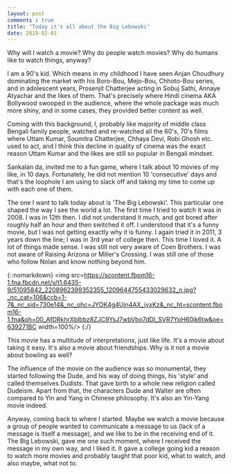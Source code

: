 ```yaml
---
layout: post
comments : true
title: "Today it's all about the Big Lebowski"
date: 2019-02-01
---
```


Why will I watch a movie? Why do people watch movies? Why do humans like to watch things, anyway?

I am a 90's kid. Which means in my childhood I have seen Anjan Choudhury dominating the market with his Boro-Bou, Mejo-Bou, Chhoto-Bou series, and in adolescent years, Prosenjit Chatterjee acting in Sobuj Sathi, Annaye Atyachar and the likes of them. That's precisely where Hindi cinema AKA Bollywood swooped in the audience, where the whole package was much more shiny, and in some cases, they provided better content as well.

Coming with this background, I, probably like majority of middle class Bengali family people, watched and re-watched all the 60's, 70's films where Uttam Kumar, Soumitra Chatterjee, Chhaya Devi, Robi Ghosh etc. used to act, and I think this decline in quality of cinema was the exact reason Uttam Kumar and the likes are still so popular in Bengali mindset.

Sankalan da, invited me to a fun game, where I talk about 10 movies of my like, in 10 days. Fortunately, he did not mention 10 'consecutive' days and that's the loophole I am using to slack off and taking my time to come up with each one of them.

The one I want to talk today about is 'The Big Lebowski'. This particular one shaped the way I see the world a lot. The first time I tried to watch it was in 2008. I was in 12th then. I did not understand it much, and got bored after roughly half an hour and then switched it off. I understood that it's a funny movie, but I was not getting exactly why it is funny. I again tried it in 2011, 3 years down the line; I was in 3rd year of college then. This time I loved it. A lot of things made sense. I was still not very aware of Coen Brothers. I was not aware of Raising Arizona or Miller's Crossing. I was still one of those who follow Nolan and know nothing beyond him.

{::nomarkdown}
<img src=https://scontent.fbom16-1.fna.fbcdn.net/v/t1.6435-9/51095842_2208962399352355_1209644755433029632_n.jpg?_nc_cat=106&ccb=1-7&_nc_sid=730e14&_nc_ohc=JYOK4g4Ujn4AX_jvxKz&_nc_ht=scontent.fbom16-1.fna&oh=00_AfDRkhrXblbbz8ZJC9YsJ7wbVbo7dDI_SVR7YpH60ik6tw&oe=639271BC width=100%/>
{:/}

This movie has a multitude of interpretations, just like life. It's a movie about taking it easy. It's also a movie about friendships. Why is it not a movie about bowling as well?

The influence of the movie on the audience was so monumental, they started following the Dude, and his way of doing things, his 'style' and called themselves Dudists. That gave birth to a whole new religion called Dudeism. Apart from that, the characters Dude and Walter are often compared to Yin and Yang in Chinese philosophy. It's also an Yin-Yang movie indeed.

Anyway, coming back to where I started. Maybe we watch a movie because a group of people wanted to communicate a message to us (lack of a message is itself a message), and we like to be in the receiving end of it. The Big Lebowski, gave me one such moment, where I received the message in my own way, and I liked it. It gave a college going kid a reason to watch more movies and probably taught that poor kid, what to watch, and also maybe, what not to.
